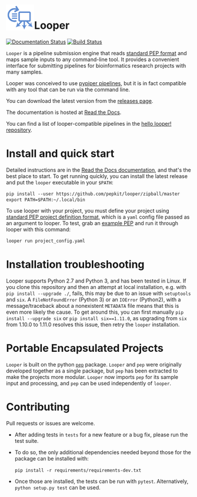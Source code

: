 <img src="logo_looper.svg" alt="looper logo" height="70" align="left"/>

# Looper

[![Documentation Status](http://readthedocs.org/projects/looper/badge/?version=latest)](http://looper.readthedocs.io/en/latest/?badge=latest)
[![Build Status](https://travis-ci.org/pepkit/looper.svg?branch=master)](https://travis-ci.org/pepkit/looper)

`Looper` is a pipeline submission engine that reads [standard PEP format](http://pepkit.github.io) and maps sample inputs to any command-line tool. It provides a convenient interface for submitting pipelines for bioinformatics research projects with many samples. 


Looper was conceived to use [pypiper pipelines](https://github.com/epigen/pypiper/), but it is in fact compatible with any tool that can be run via the command line.

You can download the latest version from the [releases page](https://github.com/pepkit/looper/releases).

The documentation is hosted at [Read the Docs](http://looper.readthedocs.org/). 

You can find a list of looper-compatible pipelines in the [hello looper! repository](https://github.com/pepkit/hello_looper/blob/master/looper_pipelines.md).

# Install and quick start

Detailed instructions are in the [Read the Docs documentation](http://looper.readthedocs.org/), and that's the best place to start. To get running quickly, you can install the latest release and put the `looper` executable in your `$PATH`: 


```
pip install --user https://github.com/pepkit/looper/zipball/master
export PATH=$PATH:~/.local/bin
```

To use looper with your project, you must define your project using [standard PEP project definition format](http://pepkit.github.io), which is a `yaml` config file passed as an argument to looper. To test, grab an [example PEP](https://pepkit.github.io/docs/example_PEPs/) and run it through looper with this command:

```bash
looper run project_config.yaml
```


# Installation troubleshooting

Looper supports Python 2.7 and Python 3, and has been tested in Linux. If you clone this repository and then an attempt at local installation, e.g. with `pip install --upgrade ./`, fails, this may be due to an issue with `setuptools` and `six`. A `FileNotFoundError` (Python 3) or an `IOError` (Python2), with a message/traceback about a nonexistent `METADATA` file means that this is even more likely the cause. To get around this, you can first manually `pip install --upgrade six` or `pip install six==1.11.0`, as upgrading from `six` from 1.10.0 to 1.11.0 resolves this issue, then retry the `looper` installation.

# Portable Encapsulated Projects

`Looper` is built on the python [`pep`](http://github.com/pepkit/pep) package. `Looper` and `pep` were originally developed together as a single package, but `pep` has been extracted to make the projects more modular. `Looper` now imports `pep` for its sample input and processing, and `pep` can be used independently of `looper`.

# Contributing

Pull requests or issues are welcome.

- After adding tests in `tests` for a new feature or a bug fix, please run the test suite.
- To do so, the only additional dependencies needed beyond those for the package can be 
installed with:

  ```pip install -r requirements/requirements-dev.txt```
  
- Once those are installed, the tests can be run with `pytest`. Alternatively, 
`python setup.py test` can be used.

